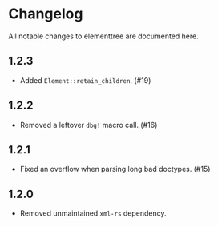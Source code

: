 # Changelog

All notable changes to elementtree are documented here.

## 1.2.3

- Added `Element::retain_children`. (#19)

## 1.2.2

- Removed a leftover `dbg!` macro call. (#16)

## 1.2.1

- Fixed an overflow when parsing long bad doctypes. (#15)

## 1.2.0

- Removed unmaintained `xml-rs` dependency.
